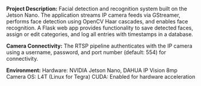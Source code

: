 **Project Description:**
Facial detection and recognition system built on the Jetson Nano. 
The application streams IP camera feeds via GStreamer, performs face detection using OpenCV Haar cascades, and enables face recognition. 
A Flask web app provides functionality to save detected faces, assign or edit categories, and log all entries with timestamps in a database.

**Camera Connectivity:**
The RTSP pipeline authenticates with the IP camera using a username, password, and port number (default: 554) for connectivity.

**Environment:**
Hardware: NVIDIA Jetson Nano, DAHUA IP Vision 8mp Camera
OS: L4T (Linux for Tegra)
CUDA: Enabled for hardware acceleration
